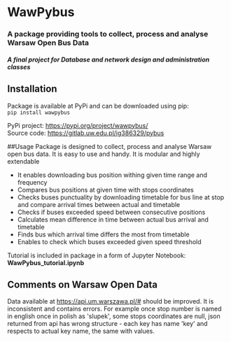 # WawPybus

### A package providing tools to collect, process and analyse Warsaw Open Bus Data

##### A final project for Database and network design and administration classes

## Installation

Package is available at PyPi and can be downloaded using pip:  
``
pip install wawpybus
``

PyPi project: https://pypi.org/project/wawpybus/  
Source code: https://gitlab.uw.edu.pl/ig386329/pybus  


##Usage
Package is designed to collect, process and analyse Warsaw open bus data. It is easy to use and handy.
It is modular and highly extendable     
* It enables downloading bus position withing given time range and frequency  
* Compares bus positions at given time with stops coordinates
* Checks buses punctuality by downloading timetable for bus line at stop and compare arrival times between actual and timetable
* Checks if buses exceeded speed between consecutive positions
* Calculates mean difference in time between actual bus arrival and timetable
* Finds bus which arrival time differs the most from timetable
* Enables to check which buses exceeded given speed threshold

Tutorial is included in package in a form of Jupyter Notebook: **WawPybus_tutorial.ipynb**    


## Comments on Warsaw Open Data
Data available at https://api.um.warszawa.pl/# should be improved. It is inconsistent and contains errors.
For example once stop number is named in english once in polish as 'slupek', some stops coordinates are null, 
json returned from api has wrong structure - each key has name 'key' and respects to actual key name, 
the same with values.


